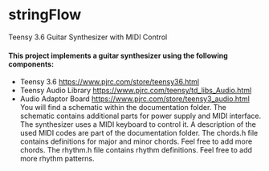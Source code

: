 # stringFlow
Teensy 3.6 Guitar Synthesizer with MIDI Control
#### This project implements a guitar synthesizer using the following components:
* Teensy 3.6 https://www.pjrc.com/store/teensy36.html
* Teensy Audio Library https://www.pjrc.com/teensy/td_libs_Audio.html
* Audio Adaptor Board https://www.pjrc.com/store/teensy3_audio.html
You will find a schematic within the documentation folder. The schematic contains additional parts for power supply and MIDI interface. The synthesizer uses a MIDI keyboard to control it. A description of the used MIDI codes are part of the documentation folder.
The chords.h file contains definitions for major and minor chords. Feel free to add more chords.
The rhythm.h file contains rhythm definitions. Feel free to add more rhythm patterns.

